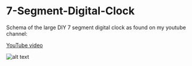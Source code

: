 # 7-Segment-Digital-Clock

Schema of the large DIY 7 segment digital clock as found on my youtube channel:

[YouTube video](https://www.youtube.com/watch?v=1aNHF5tcTpw&t=25s)

![alt text](https://github.com/leonvandenbeukel/7-Segment-Digital-Clock/blob/master/Schema.png)


